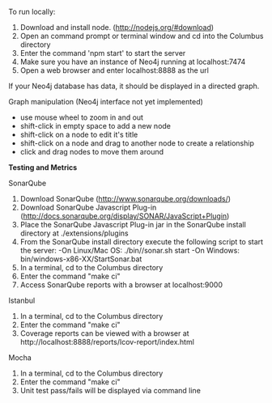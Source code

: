 To run locally: 

1. Download and install node. (http://nodejs.org/#download)
2. Open an command prompt or terminal window and cd into the Columbus directory
3. Enter the command 'npm start' to start the server
4. Make sure you have an instance of Neo4j running at localhost:7474
5. Open a web browser and enter localhost:8888 as the url

If your Neo4j database has data, it should be displayed in a directed graph. 

Graph manipulation (Neo4j interface not yet implemented)
- use mouse wheel to zoom in and out
- shift-click in empty space to add a new node 
- shift-click on a node to edit it's title
- shift-click on a node and drag to another node to create a relationship
- click and drag nodes to move them around

<b>Testing and Metrics</b>

SonarQube
1. Download SonarQube (http://www.sonarqube.org/downloads/)
2. Download SonarQube Javascript Plug-in (http://docs.sonarqube.org/display/SONAR/JavaScript+Plugin)
3. Place the SonarQube Javascript Plug-in jar in the SonarQube install directory at ./extensions/plugins
4. From the SonarQube install directory execute the following script to start the server:
	-On Linux/Mac OS: ./bin/<YOUR OS>/sonar.sh start
	-On Windows: bin/windows-x86-XX/StartSonar.bat
5. In a terminal, cd to the Columbus directory
6. Enter the command "make ci"
7. Access SonarQube reports with a browser at localhost:9000

Istanbul
1. In a terminal, cd to the Columbus directory
2. Enter the command "make ci"
3. Coverage reports can be viewed with a browser at http://localhost:8888/reports/lcov-report/index.html

Mocha
1. In a terminal, cd to the Columbus directory
2. Enter the command "make ci"
3. Unit test pass/fails will be displayed via command line